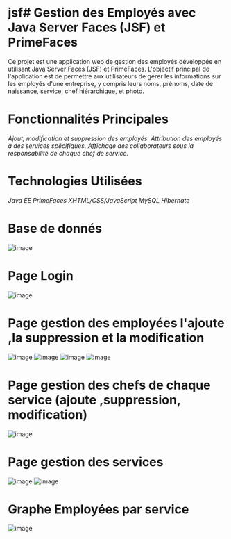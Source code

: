 # jsf# Gestion des Employés avec Java Server Faces (JSF) et PrimeFaces
Ce projet est une application web de gestion des employés développée en utilisant Java Server Faces (JSF) et PrimeFaces.
L'objectif principal de l'application est de permettre aux utilisateurs de gérer les informations sur les employés d'une entreprise,
y compris leurs noms, prénoms, date de naissance, service, chef hiérarchique, et photo.
# Fonctionnalités Principales
*Ajout, modification et suppression des employés.*
*Attribution des employés à des services spécifiques.*
*Affichage des collaborateurs sous la responsabilité de chaque chef de service.*
# Technologies Utilisées
*Java EE*
*PrimeFaces*
*XHTML/CSS/JavaScript*
*MySQL*
*Hibernate*
# Base de donnés
![image](https://github.com/adnan-khadija/jsf/assets/147508009/105cd591-429f-45e5-be53-037709b953f1)
# Page Login
![image](https://github.com/adnan-khadija/jsf/assets/147508009/ce22be5f-ff16-4fda-991f-883614a3cb03)
# Page gestion des employées l'ajoute ,la suppression et la modification
![image](https://github.com/adnan-khadija/jsf/assets/147508009/a8dc35b3-8925-4e3a-901e-4ba08041a333)
![image](https://github.com/adnan-khadija/jsf/assets/147508009/e916a704-a3a2-4e7c-8537-880b9a1f237f)
![image](https://github.com/adnan-khadija/jsf/assets/147508009/be8b3e9b-25af-4fc2-8907-f86a2fa666d8)
![image](https://github.com/adnan-khadija/jsf/assets/147508009/325dc9e3-6ebb-41ea-a6e0-da30da509da2)

# Page gestion des chefs de chaque service (ajoute ,suppression, modification)
![image](https://github.com/adnan-khadija/jsf/assets/147508009/152147fe-553c-484f-91bf-c022ace9d87a)
# Page gestion des services 
![image](https://github.com/adnan-khadija/jsf/assets/147508009/b1b7f82c-7951-4431-89fd-3285315d42d1)
![image](https://github.com/adnan-khadija/jsf/assets/147508009/df8bf616-6f83-4c97-9f7c-0b960af79cea)

# Graphe Employées par service 
![image](https://github.com/adnan-khadija/jsf/assets/147508009/f65299b1-49d4-4f36-b867-cd721a77a932)








